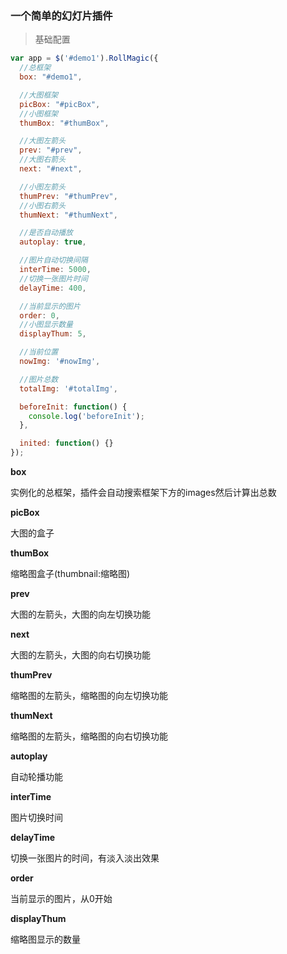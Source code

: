 ### 一个简单的幻灯片插件

> 基础配置

```javascript
var app = $('#demo1').RollMagic({
  //总框架
  box: "#demo1",

  //大图框架
  picBox: "#picBox",
  //小图框架
  thumBox: "#thumBox",

  //大图左箭头
  prev: "#prev",
  //大图右箭头
  next: "#next",

  //小图左箭头
  thumPrev: "#thumPrev",
  //小图右箭头
  thumNext: "#thumNext",

  //是否自动播放
  autoplay: true,

  //图片自动切换间隔
  interTime: 5000,
  //切换一张图片时间
  delayTime: 400,

  //当前显示的图片
  order: 0,
  //小图显示数量
  displayThum: 5,

  //当前位置
  nowImg: '#nowImg',

  //图片总数
  totalImg: '#totalImg',

  beforeInit: function() {
    console.log('beforeInit');
  },

  inited: function() {}
});
```
**box**

实例化的总框架，插件会自动搜索框架下方的images然后计算出总数

**picBox**

大图的盒子

**thumBox**

缩略图盒子(thumbnail:缩略图)

**prev**

大图的左箭头，大图的向左切换功能

**next**

大图的左箭头，大图的向右切换功能

**thumPrev**

缩略图的左箭头，缩略图的向左切换功能

**thumNext**

缩略图的左箭头，缩略图的向右切换功能

**autoplay**

自动轮播功能

**interTime**

图片切换时间

**delayTime**

切换一张图片的时间，有淡入淡出效果

**order**

当前显示的图片，从0开始

**displayThum**

缩略图显示的数量
